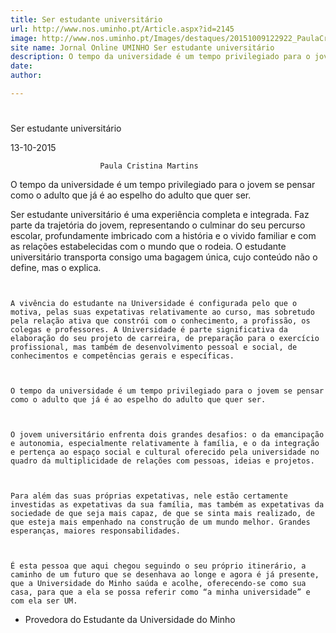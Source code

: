 ```yaml
---
title: Ser estudante universitário
url: http://www.nos.uminho.pt/Article.aspx?id=2145
image: http://www.nos.uminho.pt/Images/destaques/20151009122922_PaulaCristinaMartins.jpg
site name: Jornal Online UMINHO Ser estudante universitário
description: O tempo da universidade é um tempo privilegiado para o jovem se pensar como o adulto que já é ao espelho do adulto que quer ser.
date: 
author: 

---
```


# 

Ser estudante universitário

13-10-2015

                        Paula Cristina Martins

O tempo da universidade é um tempo privilegiado para o jovem se pensar como o adulto que já é ao espelho do adulto que quer ser.

Ser estudante universitário é uma experiência completa e integrada. Faz parte da trajetória do jovem, representando o culminar do seu percurso escolar, profundamente imbricado com a história e o vivido familiar e com as relações estabelecidas com o mundo que o rodeia. O estudante universitário transporta consigo uma bagagem única, cujo conteúdo não o define, mas o explica.

	 

	A vivência do estudante na Universidade é configurada pelo que o motiva, pelas suas expetativas relativamente ao curso, mas sobretudo pela relação ativa que constrói com o conhecimento, a profissão, os colegas e professores. A Universidade é parte significativa da elaboração do seu projeto de carreira, de preparação para o exercício profissional, mas também de desenvolvimento pessoal e social, de conhecimentos e competências gerais e específicas. 

	 

	O tempo da universidade é um tempo privilegiado para o jovem se pensar como o adulto que já é ao espelho do adulto que quer ser. 

	 

	O jovem universitário enfrenta dois grandes desafios: o da emancipação e autonomia, especialmente relativamente à família, e o da integração e pertença ao espaço social e cultural oferecido pela universidade no quadro da multiplicidade de relações com pessoas, ideias e projetos. 

	 

	Para além das suas próprias expetativas, nele estão certamente investidas as expetativas da sua família, mas também as expetativas da sociedade de que seja mais capaz, de que se sinta mais realizado, de que esteja mais empenhado na construção de um mundo melhor. Grandes esperanças, maiores responsabilidades.

	 

	É esta pessoa que aqui chegou seguindo o seu próprio itinerário, a caminho de um futuro que se desenhava ao longe e agora é já presente, que a Universidade do Minho saúda e acolhe, oferecendo-se como sua casa, para que a ela se possa referir como “a minha universidade” e com ela ser UM.

* Provedora do Estudante da Universidade do Minho


